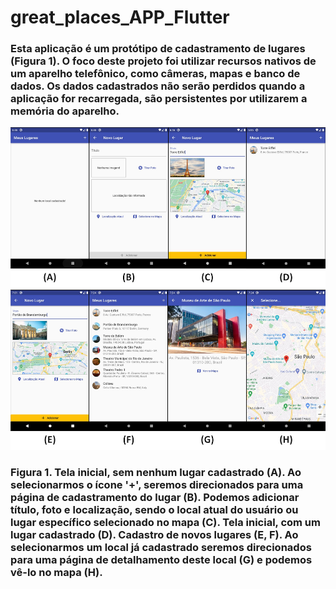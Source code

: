 # great_places_APP_Flutter

### Esta aplicação é um protótipo de cadastramento de lugares (Figura 1). O foco deste projeto foi utilizar recursos nativos de um aparelho telefônico, como câmeras, mapas e banco de dados. Os dados cadastrados não serão perdidos quando a aplicação for recarregada, são persistentes por utilizarem a memória do aparelho.

![First Screen](https://github.com/CaioNoboa/great_places_APP_Flutter/blob/main/great_places/assets/image/great_places.jpg)
### Figura 1. Tela inicial, sem nenhum lugar cadastrado (A). Ao selecionarmos o ícone '+', seremos direcionados para uma página de cadastramento do lugar (B). Podemos adicionar título, foto e localização, sendo o local atual do usuário ou lugar específico selecionado no mapa (C). Tela inicial, com um lugar cadastrado (D). Cadastro de novos lugares (E, F). Ao selecionarmos um local já cadastrado seremos direcionados para uma página de detalhamento deste local (G) e podemos vê-lo no mapa (H).